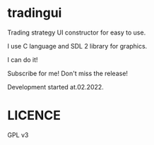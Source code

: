 # tradingui

Trading strategy UI constructor for easy to use.

I use C language and SDL 2 library for graphics.

I can do it!

Subscribe for me! Don't miss the release!

Development started at.02.2022.

# LICENCE

GPL v3
